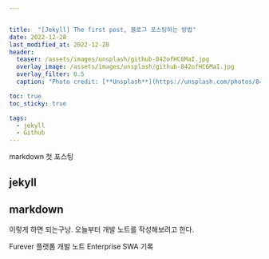 ```yaml
---


title:  "[Jekyll] The first post, 블로그 포스팅하는 방법"
date: 2022-12-28
last_modified_at: 2022-12-28
header:
  teaser: /assets/images/unsplash/github-842ofHC6MaI.jpg
  overlay_image: /assets/images/unsplash/github-842ofHC6MaI.jpg
  overlay_filter: 0.5
  caption: "Photo credit: [**Unsplash**](https://unsplash.com/photos/842ofHC6MaI)"

toc: true
toc_sticky: true

tags:
  - jekyll
  - Github
---
```

markdown 첫 포스팅

## jekyll 
## markdown

이렇게 하면 되는구낭.
오늘부터 개발 노트를 작성해보려고 한다.

Furever 플랫폼 개발 노트
Enterprise SWA 기록 


